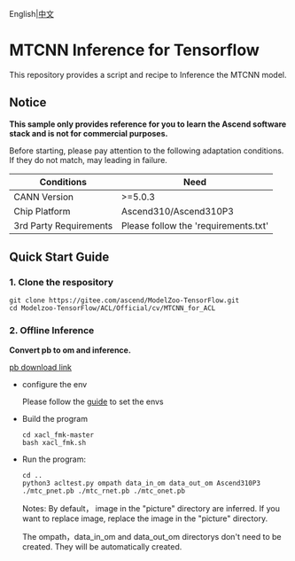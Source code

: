 English|[中文](README.md)

# MTCNN Inference for Tensorflow 

This repository provides a script and recipe to Inference the MTCNN model.

## Notice
**This sample only provides reference for you to learn the Ascend software stack and is not for commercial purposes.**

Before starting, please pay attention to the following adaptation conditions. If they do not match, may leading in failure.

| Conditions | Need |
| --- | --- |
| CANN Version | >=5.0.3 |
| Chip Platform| Ascend310/Ascend310P3 |
| 3rd Party Requirements| Please follow the 'requirements.txt' |

## Quick Start Guide

### 1. Clone the respository

```shell
git clone https://gitee.com/ascend/ModelZoo-TensorFlow.git
cd Modelzoo-TensorFlow/ACL/Official/cv/MTCNN_for_ACL
```


### 2. Offline Inference

**Convert pb to om and inference.**

  [pb download link](https://obs-9be7.obs.cn-east-2.myhuaweicloud.com/003_Atc_Models/modelzoo/Research/cv/MTCNN_for_ACL.zip)

- configure the env

  Please follow the [guide](https://gitee.com/ascend/ModelZoo-TensorFlow/wikis/02.%E7%A6%BB%E7%BA%BF%E6%8E%A8%E7%90%86%E6%A1%88%E4%BE%8B/Ascend%E5%B9%B3%E5%8F%B0%E6%8E%A8%E7%90%86%E7%8E%AF%E5%A2%83%E5%8F%98%E9%87%8F%E8%AE%BE%E7%BD%AE?sort_id=6458719) to set the envs

- Build the program

  ```
  cd xacl_fmk-master
  bash xacl_fmk.sh
  ```

- Run the program:

  ```
  cd ..
  python3 acltest.py ompath data_in_om data_out_om Ascend310P3 ./mtc_pnet.pb ./mtc_rnet.pb ./mtc_onet.pb
  ```
  Notes: 
  By default， image in the "picture" directory are inferred. If you want to replace image, replace the image in the "picture" directory. 

  The ompath，data_in_om and data_out_om directorys don't need to be created. They will be automatically created.

